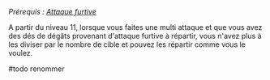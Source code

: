 *Prérequis : [Attaque furtive](../../1.%20Talent%20de%20base/Attaque%20furtive.md)*

A partir du niveau 11, lorsque vous faites une multi attaque et que vous avez des dés de dégâts provenant d'attaque furtive à répartir, vous n'avez plus à les diviser par le nombre de cible et pouvez les répartir comme vous le voulez.

#todo renommer